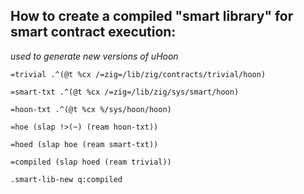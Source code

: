 ## How to create a compiled "smart library" for smart contract execution:
*used to generate new versions of uHoon*

`=trivial .^(@t %cx /=zig=/lib/zig/contracts/trivial/hoon)`

`=smart-txt .^(@t %cx /=zig=/lib/zig/sys/smart/hoon)`

`=hoon-txt .^(@t %cx %/sys/hoon/hoon)`

`=hoe (slap !>(~) (ream hoon-txt))`

`=hoed (slap hoe (ream smart-txt))`

`=compiled (slap hoed (ream trivial))`

`.smart-lib-new q:compiled`

